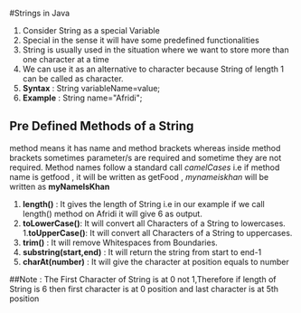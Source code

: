 #Strings in Java
1. Consider String as a special Variable
2. Special in the sense it will have some predefined functionalities
1. String is usually used in the situation where we want to 
store more than one character at a time
1. We can use it as an alternative to character because 
String of length 1 can be called as character.
1. **Syntax** : String variableName=value;
1. **Example** : String name="Afridi";

## Pre Defined Methods of a String
method means it has name and method brackets whereas inside
method brackets sometimes parameter/s are required and
sometime they are not required.
Method names follow a standard call *camelCases* i.e if method name is getfood , it will be
written as getFood , *mynameiskhan* will be written as **myNameIsKhan**
1. **length()** : It gives the length of String i.e
in our example if we call length() method on Afridi
it will give 6 as output.
1. **toLowerCase()**: It will convert all Characters of a String
to lowercases.
1.**toUpperCase()**: It will convert all Characters of a String to
uppercases.
1. **trim()** : It will remove Whitespaces from Boundaries.
1. **substring(start,end)** : It will return the string from start to end-1
1. **charAt(number)** : It will give the character at position equals to number

##Note : The First Character of String is at 0 not 1,Therefore if length of String is 6 then first character is at 0 position and last character is at 5th position





